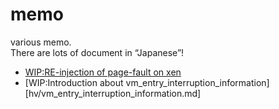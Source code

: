 # memo
various memo.  
There are lots of  document in “Japanese”!  
* [WIP:RE-injection of page-fault on xen](hv/re-inject-pf-xen.md)
* [WIP:Introduction about vm_entry_interruption_information][hv/vm_entry_interruption_information.md]
